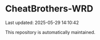 # CheatBrothers-WRD

Last updated: 2025-05-29 14:10:42

This repository is automatically maintained.
